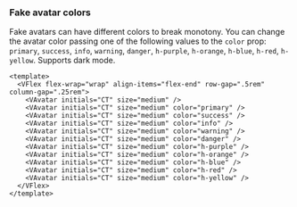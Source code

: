 ### Fake avatar colors

Fake avatars can have different colors to break monotony.
You can change the avatar color passing one of the following values
to the `color` prop: `primary`, `success`, `info`, `warning`, `danger`,
`h-purple`, `h-orange`, `h-blue`, `h-red`, `h-yellow`.
Supports dark mode.

<!--code-->

```vue
<template>
  <VFlex flex-wrap="wrap" align-items="flex-end" row-gap=".5rem" column-gap=".25rem">
    <VAvatar initials="CT" size="medium" />
    <VAvatar initials="CT" size="medium" color="primary" />
    <VAvatar initials="CT" size="medium" color="success" />
    <VAvatar initials="CT" size="medium" color="info" />
    <VAvatar initials="CT" size="medium" color="warning" />
    <VAvatar initials="CT" size="medium" color="danger" />
    <VAvatar initials="CT" size="medium" color="h-purple" />
    <VAvatar initials="CT" size="medium" color="h-orange" />
    <VAvatar initials="CT" size="medium" color="h-blue" />
    <VAvatar initials="CT" size="medium" color="h-red" />
    <VAvatar initials="CT" size="medium" color="h-yellow" />
  </VFlex>
</template>
```

<!--/code-->

<!--example-->

<VFlex flex-wrap="wrap" align-items="flex-end" row-gap=".5rem" column-gap=".25rem">
  <VAvatar initials="CT" size="medium"/>
  <VAvatar initials="CT" size="medium" color="primary" />
  <VAvatar initials="CT" size="medium" color="success" />
  <VAvatar initials="CT" size="medium" color="info" />
  <VAvatar initials="CT" size="medium" color="warning" />
  <VAvatar initials="CT" size="medium" color="danger" />
  <VAvatar initials="CT" size="medium" color="h-purple" />
  <VAvatar initials="CT" size="medium" color="h-orange" />
  <VAvatar initials="CT" size="medium" color="h-blue" />
  <VAvatar initials="CT" size="medium" color="h-red" />
  <VAvatar initials="CT" size="medium" color="h-yellow" />
</VFlex>

<!--/example-->
